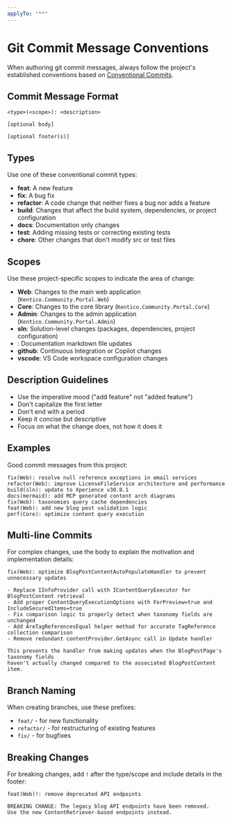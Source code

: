 ```yaml
---
applyTo: "**"
---
```


# Git Commit Message Conventions

When authoring git commit messages, always follow the project's established
conventions based on
[Conventional Commits](https://www.conventionalcommits.org/en/v1.0.0/#summary).

## Commit Message Format

```
<type>(<scope>): <description>

[optional body]

[optional footer(s)]
```

## Types

Use one of these conventional commit types:

- **feat**: A new feature
- **fix**: A bug fix
- **refactor**: A code change that neither fixes a bug nor adds a feature
- **build**: Changes that affect the build system, dependencies, or project
  configuration
- **docs**: Documentation only changes
- **test**: Adding missing tests or correcting existing tests
- **chore**: Other changes that don't modify src or test files

## Scopes

Use these project-specific scopes to indicate the area of change:

- **Web**: Changes to the main web application (`Kentico.Community.Portal.Web`)
- **Core**: Changes to the core library (`Kentico.Community.Portal.Core`)
- **Admin**: Changes to the admin application (`Kentico.Community.Portal.Admin`)
- **sln**: Solution-level changes (packages, dependencies, project
  configuration)
- **<Filename>**: Documentation markdown file updates
- **github**: Continuous Integration or Copilot changes
- **vscode**: VS Code workspace configuration changes

## Description Guidelines

- Use the imperative mood ("add feature" not "added feature")
- Don't capitalize the first letter
- Don't end with a period
- Keep it concise but descriptive
- Focus on what the change does, not how it does it

## Examples

Good commit messages from this project:

```
fix(Web): resolve null reference exceptions in email services
refactor(Web): improve LicenseFileService architecture and performance
build(sln): update to Xperience v30.8.1
docs(mermaid): add MCP generated content arch diagrams
fix(Web): taxonomies query cache dependencies
feat(Web): add new blog post validation logic
perf(Core): optimize content query execution
```

## Multi-line Commits

For complex changes, use the body to explain the motivation and implementation
details:

```
fix(Web): optimize BlogPostContentAutoPopulateHandler to prevent unnecessary updates

- Replace IInfoProvider call with IContentQueryExecutor for BlogPostContent retrieval
- Add proper ContentQueryExecutionOptions with ForPreview=true and IncludeSecuredItems=true
- Fix comparison logic to properly detect when taxonomy fields are unchanged
- Add AreTagReferencesEqual helper method for accurate TagReference collection comparison
- Remove redundant contentProvider.GetAsync call in Update handler

This prevents the handler from making updates when the BlogPostPage's taxonomy fields
haven't actually changed compared to the associated BlogPostContent item.
```

## Branch Naming

When creating branches, use these prefixes:

- `feat/` - for new functionality
- `refactor/` - for restructuring of existing features
- `fix/` - for bugfixes

## Breaking Changes

For breaking changes, add `!` after the type/scope and include details in the
footer:

```
feat(Web)!: remove deprecated API endpoints

BREAKING CHANGE: The legacy blog API endpoints have been removed.
Use the new ContentRetriever-based endpoints instead.
```
